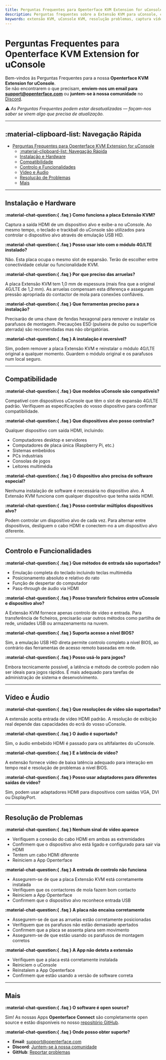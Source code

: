 ```yaml
---
title: Perguntas Frequentes para Openterface KVM Extension for uConsole
description: Perguntas frequentes sobre a Extensão KVM para uConsole, cobrindo funcionalidades, compatibilidade, resolução de problemas e instalação.
keywords: extensão KVM, uConsole KVM, resolução problemas, captura vídeo, USB HID, compatibilidade, instalação
---
```


# Perguntas Frequentes para Openterface KVM Extension for uConsole

Bem-vindos às Perguntas Frequentes para a nossa **Openterface KVM Extension for uConsole**.  
Se não encontrarem o que precisam, **enviem-nos um email para [support@openterface.com](mailto:support@openterface.com)** ou **juntem-se à nossa comunidade** no [Discord](/discord).

⚠️ _As Perguntas Frequentes podem estar desatualizadas — façam-nos saber se virem algo que precisa de atualização._

---

## :material-clipboard-list: Navegação Rápida

- [Perguntas Frequentes para Openterface KVM Extension for uConsole](#perguntas-frequentes-para-openterface-kvm-extension-for-uconsole)
  - [:material-clipboard-list: Navegação Rápida](#material-clipboard-list-navegação-rápida)
  - [Instalação e Hardware](#instalação-e-hardware)
  - [Compatibilidade](#compatibilidade)
  - [Controlo e Funcionalidades](#controlo-e-funcionalidades)
  - [Vídeo e Áudio](#vídeo-e-áudio)
  - [Resolução de Problemas](#resolução-de-problemas)
  - [Mais](#mais)

---

## Instalação e Hardware

**:material-chat-question:{ .faq } Como funciona a placa Extensão KVM?**

Captura a saída HDMI de um dispositivo alvo e exibe-a no uConsole. Ao mesmo tempo, o teclado e trackball do uConsole são utilizados para controlar o dispositivo alvo através de emulação USB HID.

**:material-chat-question:{ .faq } Posso usar isto com o módulo 4G/LTE instalado?**

Não. Esta placa ocupa o mesmo slot de expansão. Terão de escolher entre conectividade celular ou funcionalidade KVM.

**:material-chat-question:{ .faq } Por que preciso das arruelas?**

A placa Extensão KVM tem 1,0 mm de espessura (mais fina que a original 4G/LTE de 1,2 mm). As arruelas compensam esta diferença e asseguram pressão apropriada do contactor de mola para conexões confiáveis.

**:material-chat-question:{ .faq } Que ferramentas preciso para a instalação?**

Precisarão de uma chave de fendas hexagonal para remover e instalar os parafusos de montagem. Precauções ESD (pulseira de pulso ou superfície aterrada) são recomendadas mas não obrigatórias.

**:material-chat-question:{ .faq } A instalação é reversível?**

Sim, podem remover a placa Extensão KVM e reinstalar o módulo 4G/LTE original a qualquer momento. Guardem o módulo original e os parafusos num local seguro.

---

## Compatibilidade

**:material-chat-question:{ .faq } Que modelos uConsole são compatíveis?**

Compatível com dispositivos uConsole que têm o slot de expansão 4G/LTE padrão. Verifiquem as especificações do vosso dispositivo para confirmar compatibilidade.

**:material-chat-question:{ .faq } Que dispositivos alvo posso controlar?**

Qualquer dispositivo com saída HDMI, incluindo:

- Computadores desktop e servidores
- Computadores de placa única (Raspberry Pi, etc.)
- Sistemas embebidos
- PCs industriais
- Consolas de jogos
- Leitores multimédia

**:material-chat-question:{ .faq } O dispositivo alvo precisa de software especial?**

Nenhuma instalação de software é necessária no dispositivo alvo. A Extensão KVM funciona com qualquer dispositivo que tenha saída HDMI.

**:material-chat-question:{ .faq } Posso controlar múltiplos dispositivos alvo?**

Podem controlar um dispositivo alvo de cada vez. Para alternar entre dispositivos, desliguem o cabo HDMI e conectem-no a um dispositivo alvo diferente.

---

## Controlo e Funcionalidades

**:material-chat-question:{ .faq } Que métodos de entrada são suportados?**

- Emulação completa do teclado incluindo teclas multimédia
- Posicionamento absoluto e relativo do rato
- Função de despertar do computador
- Pass-through de áudio via HDMI

**:material-chat-question:{ .faq } Posso transferir ficheiros entre uConsole e dispositivo alvo?**

A Extensão KVM fornece apenas controlo de vídeo e entrada. Para transferência de ficheiros, precisarão usar outros métodos como partilha de rede, unidades USB ou armazenamento na nuvem.

**:material-chat-question:{ .faq } Suporta acesso a nível BIOS?**

Sim, a emulação USB HID direta permite controlo completo a nível BIOS, ao contrário das ferramentas de acesso remoto baseadas em rede.

**:material-chat-question:{ .faq } Posso usá-lo para jogos?**

Embora tecnicamente possível, a latência e método de controlo podem não ser ideais para jogos rápidos. É mais adequado para tarefas de administração de sistema e desenvolvimento.

---

## Vídeo e Áudio

**:material-chat-question:{ .faq } Que resoluções de vídeo são suportadas?**

A extensão aceita entrada de vídeo HDMI padrão. A resolução de exibição real depende das capacidades do ecrã do vosso uConsole.

**:material-chat-question:{ .faq } O áudio é suportado?**

Sim, o áudio embebido HDMI é passado para os altifalantes do uConsole.

**:material-chat-question:{ .faq } E a latência de vídeo?**

A extensão fornece vídeo de baixa latência adequado para interação em tempo real e resolução de problemas a nível BIOS.

**:material-chat-question:{ .faq } Posso usar adaptadores para diferentes saídas de vídeo?**

Sim, podem usar adaptadores HDMI para dispositivos com saídas VGA, DVI ou DisplayPort.

---

## Resolução de Problemas

**:material-chat-question:{ .faq } Nenhum sinal de vídeo aparece**

- Verifiquem a conexão do cabo HDMI em ambas as extremidades
- Confirmem que o dispositivo alvo está ligado e configurado para sair via HDMI
- Tentem um cabo HDMI diferente
- Reiniciem a App Openterface

**:material-chat-question:{ .faq } A entrada de controlo não funciona**

- Assegurem-se de que a placa Extensão KVM está corretamente instalada
- Verifiquem que os contactores de mola fazem bom contacto
- Reiniciem a App Openterface
- Confirmem que o dispositivo alvo reconhece entrada USB

**:material-chat-question:{ .faq } A placa não encaixa corretamente**

- Assegurem-se de que as arruelas estão corretamente posicionadas
- Verifiquem que os parafusos não estão demasiado apertados
- Confirmem que a placa se assenta plana sem movimento
- Assegurem-se de que estão usando os parafusos de montagem corretos

**:material-chat-question:{ .faq } A App não deteta a extensão**

- Verifiquem que a placa está corretamente instalada
- Reiniciem o uConsole
- Reinstalem a App Openterface
- Confirmem que estão usando a versão de software correta

---

## Mais

**:material-chat-question:{ .faq } O software é open source?**

Sim! As nossas Apps **Openterface Connect** são completamente open source e estão disponíveis no nosso [repositório GitHub](https://github.com/TechxArtisanStudio/Openterface_QT).

**:material-chat-question:{ .faq } Onde posso obter suporte?**

- **Email**: [support@openterface.com](mailto:support@openterface.com)
- **Discord**: [Juntem-se à nossa comunidade](https://discord.gg/ruAD9kcYbq)
- **GitHub**: [Reportar problemas](https://github.com/TechxArtisanStudio/Openterface_QT/issues)
